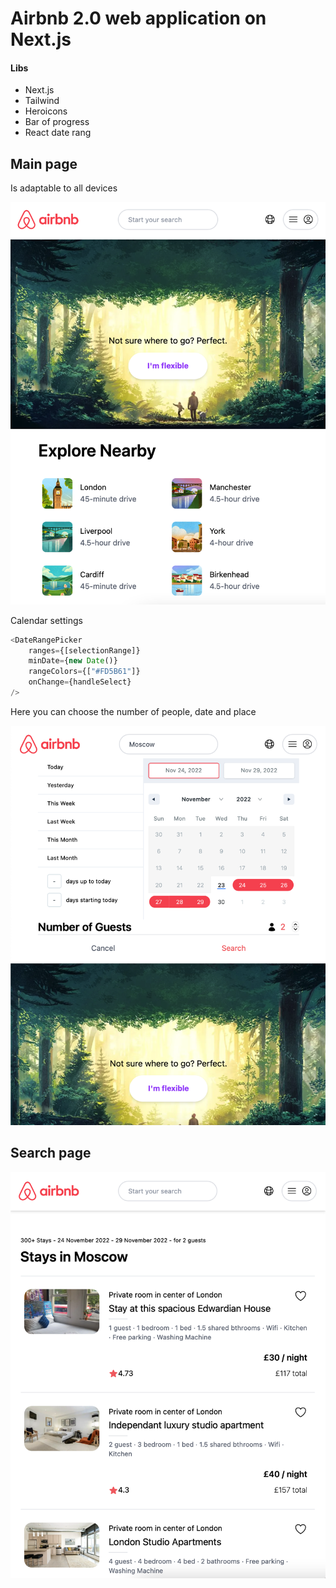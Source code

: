 # Airbnb 2.0 web application on Next.js

#### Libs

* Next.js
* Tailwind
* Heroicons
* Bar of progress
* React date rang


## Main page

Is adaptable to all devices

![main](https://github.com/AndreyLavrusenko/airbnb-2.0-next/blob/main/public/github/start.png?raw=true)

Calendar settings
```javascript
<DateRangePicker
    ranges={[selectionRange]}
    minDate={new Date()}
    rangeColors={["#FD5B61"]}
    onChange={handleSelect}
/>
```

Here you can choose the number of people, date and place

![calendar](https://github.com/AndreyLavrusenko/airbnb-2.0-next/blob/main/public/github/search.png?raw=true)


## Search page

![search](https://github.com/AndreyLavrusenko/airbnb-2.0-next/blob/main/public/github/all.png?raw=true)
